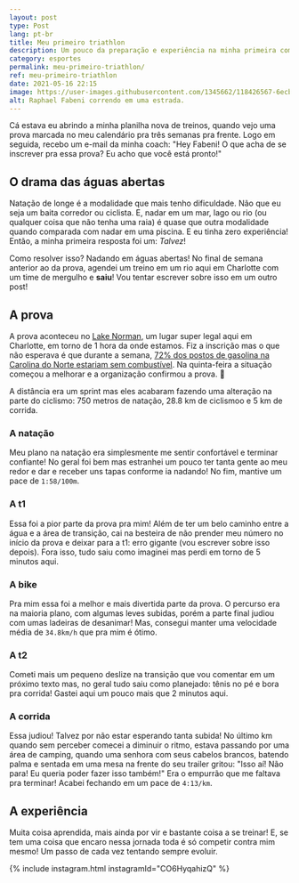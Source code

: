 ```yaml
---
layout: post
type: Post
lang: pt-br
title: Meu primeiro triathlon
description: Um pouco da preparação e experiência na minha primeira competição de Triathlon
category: esportes
permalink: meu-primeiro-triathlon/
ref: meu-primeiro-triathlon
date: 2021-05-16 22:15
image: https://user-images.githubusercontent.com/1345662/118426567-6ecb4980-b699-11eb-92a3-a3c7896fb313.jpg
alt: Raphael Fabeni correndo em uma estrada.
---
```

Cá estava eu abrindo a minha planilha nova de treinos, quando vejo uma prova marcada no meu calendário pra três semanas pra frente. Logo em seguida, recebo um e-mail da minha coach: "Hey Fabeni! O que acha de se inscrever pra essa prova? Eu acho que você está pronto!"

## O drama das águas abertas

Natação de longe é a modalidade que mais tenho dificuldade. Não que eu seja um baita corredor ou ciclista. E, nadar em um mar, lago ou rio (ou qualquer coisa que não tenha uma raia) é quase que outra modalidade quando comparada com nadar em uma piscina. E eu tinha zero experiência! Então, a minha primeira resposta foi um: *Talvez*!

Como resolver isso? Nadando em águas abertas! No final de semana anterior ao da prova, agendei um treino em um rio aqui em Charlotte com um time de mergulho e **saiu**! Vou tentar escrever sobre isso em um outro post!

## A prova

A prova aconteceu no [Lake Norman](https://www.visitlakenorman.org/), um lugar super legal aqui em Charlotte, em torno de 1 hora da onde estamos. Fiz a inscrição mas o que não esperava é que durante a semana, [72% dos postos de gasolina na Carolina do Norte estariam sem combustível](https://www.foxbusiness.com/markets/north-carolina-gas-stations-without-fuel). Na quinta-feira a situação começou a melhorar e a organização confirmou a prova. 🙌

A distância era um sprint mas eles acabaram fazendo uma alteração na parte do ciclismo: 750 metros de natação, 28.8 km de ciclismoo e 5 km de corrida.

### A natação

Meu plano na natação era simplesmente me sentir confortável e terminar confiante! No geral foi bem mas estranhei um pouco ter tanta gente ao meu redor e dar e receber uns tapas conforme ia nadando! No fim, mantive um pace de `1:58/100m`.

### A t1

Essa foi a pior parte da prova pra mim! Além de ter um belo caminho entre a água e a área de transição, cai na besteira de não prender meu número no início da prova e deixar para a t1: erro gigante (vou escrever sobre isso depois). Fora isso, tudo saiu como imaginei mas perdi em torno de 5 minutos aqui.

### A bike

Pra mim essa foi a melhor e mais divertida parte da prova. O percurso era na maioria plano, com algumas leves subidas, porém a parte final judiou com umas ladeiras de desanimar! Mas, consegui manter uma velocidade média de `34.8km/h` que pra mim é ótimo.

### A t2

Cometi mais um pequeno deslize na transição que vou comentar em um próximo texto mas, no geral tudo saiu como planejado: tênis no pé e bora pra corrida! Gastei aqui um pouco mais que 2 minutos aqui.

### A corrida

Essa judiou! Talvez por não estar esperando tanta subida! No último km quando sem perceber comecei a diminuir o ritmo, estava passando por uma área de camping, quando uma senhora com seus cabelos brancos, batendo palma e sentada em uma mesa na frente do seu trailer gritou: "Isso aí! Não para! Eu queria poder fazer isso também!" Era o empurrão que me faltava pra terminar! Acabei fechando em um pace de `4:13/km`.

## A experiência

Muita coisa aprendida, mais ainda por vir e bastante coisa a se treinar! E, se tem uma coisa que encaro nessa jornada toda é só competir contra mim mesmo! Um passo de cada vez tentando sempre evoluir.

{% include instagram.html instagramId="CO6HyqahizQ" %}